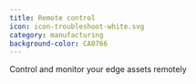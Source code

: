 ```yaml
---
title: Remote control
icon: icon-troubleshoot-white.svg
category: manufacturing
background-color: CA0766
---
```


Control and monitor your edge assets remotely
